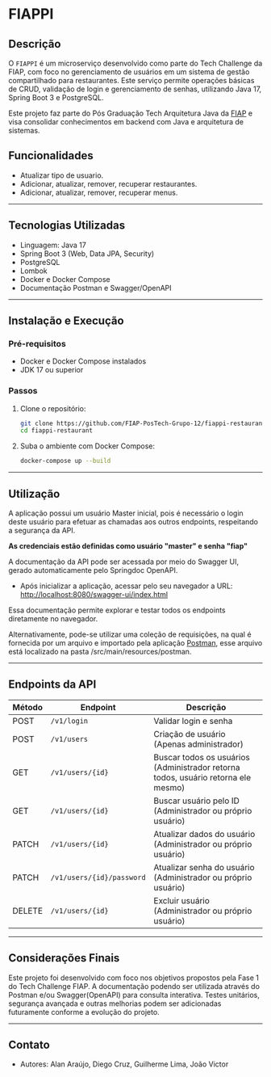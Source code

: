 # FIAPPI

## Descrição

O `FIAPPI` é um microserviço desenvolvido como parte do Tech Challenge da FIAP, com foco no gerenciamento de usuários em um sistema de gestão compartilhado para restaurantes. Este serviço permite operações básicas de CRUD, validação de login e gerenciamento de senhas, utilizando Java 17, Spring Boot 3 e PostgreSQL.

Este projeto faz parte do Pós Graduação Tech Arquitetura Java da [FIAP](https://www.fiap.com.br/) e visa consolidar conhecimentos em backend com Java e arquitetura de sistemas.

## Funcionalidades

- Atualizar tipo de usuario.
- Adicionar, atualizar, remover, recuperar restaurantes.
- Adicionar, atualizar, remover, recuperar menus.

---

## Tecnologias Utilizadas

- Linguagem: Java 17
- Spring Boot 3 (Web, Data JPA, Security)
- PostgreSQL
- Lombok
- Docker e Docker Compose
- Documentação Postman e Swagger/OpenAPI

---

## Instalação e Execução

### Pré-requisitos

- Docker e Docker Compose instalados
- JDK 17 ou superior

### Passos

1. Clone o repositório:

   ```bash
   git clone https://github.com/FIAP-PosTech-Grupo-12/fiappi-restaurant.git
   cd fiappi-restaurant
   ```

2. Suba o ambiente com Docker Compose:

   ```bash
   docker-compose up --build
   ```

---

## Utilização

A aplicação possui um usuário Master inicial, pois é necessário o login deste usuário para efetuar as chamadas aos outros endpoints, respeitando a segurança da API.

**As credenciais estão definidas como usuário "master" e senha "fiap"**

A documentação da API pode ser acessada por meio do Swagger UI, gerado automaticamente pelo Springdoc OpenAPI.

- Após inicializar a aplicação, acessar pelo seu navegador a URL: [http://localhost:8080/swagger-ui/index.html](http://localhost:8080/swagger-ui/index.html)

Essa documentação permite explorar e testar todos os endpoints diretamente no navegador.

Alternativamente, pode-se utilizar uma coleção de requisições, na qual é fornecida por um arquivo e importado pela aplicação [Postman](https://www.postman.com/downloads/), esse arquivo está localizado na pasta /src/main/resources/postman.

---

## Endpoints da API

| Método | Endpoint                  | Descrição                                                                         |
|--------|---------------------------|-----------------------------------------------------------------------------------|
| POST   | `/v1/login`               | Validar login e senha                                                             |
| POST   | `/v1/users`               | Criação de usuário (Apenas administrador)                                         |
| GET    | `/v1/users/{id}`          | Buscar todos os usuários (Administrador retorna todos, usuário retorna ele mesmo) |
| GET    | `/v1/users/{id}`          | Buscar usuário pelo ID (Administrador ou próprio usuário)                         |
| PATCH  | `/v1/users/{id}`          | Atualizar dados do usuário (Administrador ou próprio usuário)                     |
| PATCH  | `/v1/users/{id}/password` | Atualizar senha do usuário (Administrador ou próprio usuário)                     |
| DELETE | `/v1/users/{id}`          | Excluir usuário (Administrador ou próprio usuário)                                |

---

## Considerações Finais

Este projeto foi desenvolvido com foco nos objetivos propostos pela Fase 1 do Tech Challenge FIAP. A documentação podendo ser utilizada através do Postman e/ou Swagger(OpenAPI) para consulta interativa. Testes unitários, segurança avançada e outras melhorias podem ser adicionadas futuramente conforme a evolução do projeto.

---

## Contato

- Autores: Alan Araújo, Diego Cruz, Guilherme Lima, João Victor